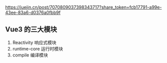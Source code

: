 https://juejin.cn/post/7070809037398343717?share_token=fcb17791-a99e-43ee-83a6-d0376a0fbb9f

## Vue3 的三大模块
1. Reactivity 响应式模块
2. runtime-core 运行时模块
3. compile 编译模块
